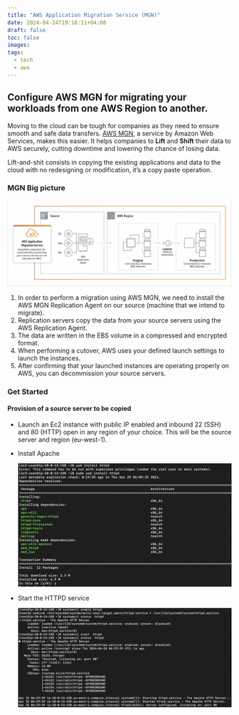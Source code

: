 ```yaml
---
title: "AWS Application Migration Service (MGN)"
date: 2024-04-24T19:16:11+04:00
draft: false
toc: false
images:
tags:
  - tech
  - aws
---
```


## Configure AWS MGN for migrating your workloads from one AWS Region to another.

Moving to the cloud can be tough for companies as they need to ensure smooth and safe data transfers. [AWS MGN](https://aws.amazon.com/application-migration-service/), a service by Amazon Web Services, makes this easier. It helps companies to **Lift** and **Shift** their data to AWS securely, cutting downtime and lowering the chance of losing data.

Lift-and-shit consists in copying the existing applications and data to the cloud with no redesigning or modification, it’s a copy paste operation.

### MGN Big picture 

![](./images/1.png)

1. In order to perform a migration using AWS MGN, we need to install the AWS MGN Replication Agent on our source (machine that we intend to migrate). 
2. Replication servers copy the data from your source servers using the AWS Replication Agent. 
3. The data are written in the EBS volume in a compressed and encrypted format. 
4. When performing a cutover, AWS uses your defined launch settings to launch the instances. 
5. After confirming that your launched instances are operating properly on AWS, you can decommission your source servers.


### Get Started

#### Provision of a source server to be copied

- Launch an Ec2 instance with public IP enabled and inbound 22 (SSH) and 80 (HTTP) open in any region of your choice. This will be the source server and region (eu-west-1).

- Install Apache

  ![](./images/2.png)

- Start the HTTPD service

  ![](./images/3.png)